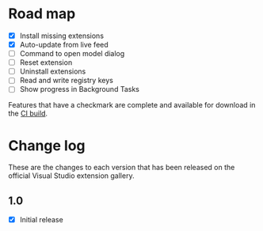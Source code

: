 # Road map

- [x] Install missing extensions
- [x] Auto-update from live feed
- [ ] Command to open model dialog
- [ ] Reset extension
- [ ] Uninstall extensions
- [ ] Read and write registry keys
- [ ] Show progress in Background Tasks

Features that have a checkmark are complete and available for
download in the
[CI build](http://vsixgallery.com/extension/d9fa18a5-26f3-4900-9275-19e0cd5dcd9f/).

# Change log

These are the changes to each version that has been released
on the official Visual Studio extension gallery.

## 1.0

- [x] Initial release